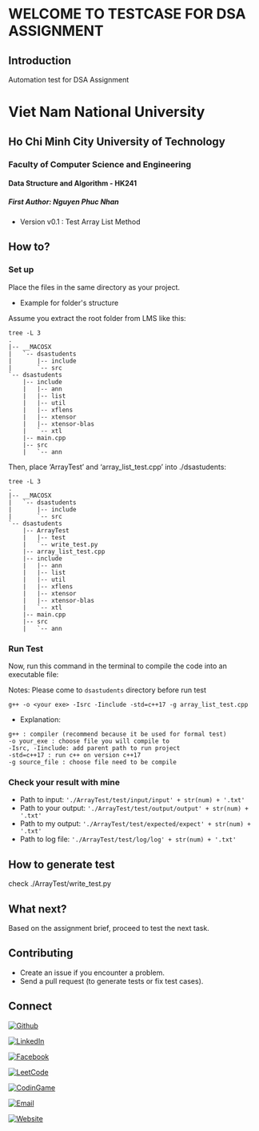 # WELCOME TO TESTCASE FOR DSA ASSIGNMENT

## Introduction

Automation test for DSA Assignment

<div>
<h1> Viet Nam National University 
<h2> Ho Chi Minh City University of Technology
<h3> Faculty of Computer Science and Engineering
<h4> Data Structure and Algorithm - HK241
<h5> First Author: Nguyen Phuc Nhan
</div>

- Version v0.1 : Test Array List Method

## How to?

### Set up
Place the files in the same directory as your project.

* Example for folder's structure

Assume you extract the root folder from LMS like this:

```
tree -L 3
.
|-- __MACOSX       
|   `-- dsastudents
|       |-- include
|       `-- src    
`-- dsastudents
    |-- include
    |   |-- ann
    |   |-- list
    |   |-- util
    |   |-- xflens
    |   |-- xtensor
    |   |-- xtensor-blas
    |   `-- xtl
    |-- main.cpp
    |-- src
    |   `-- ann
```

Then, place ‘ArrayTest’ and ‘array_list_test.cpp’ into ./dsastudents:

```
tree -L 3
.
|-- __MACOSX       
|   `-- dsastudents
|       |-- include
|       `-- src    
`-- dsastudents    
    |-- ArrayTest  
    |   |-- test
    |   `-- write_test.py       
    |-- array_list_test.cpp
    |-- include
    |   |-- ann
    |   |-- list
    |   |-- util
    |   |-- xflens
    |   |-- xtensor
    |   |-- xtensor-blas
    |   `-- xtl
    |-- main.cpp
    |-- src
    |   `-- ann
```

### Run Test
Now, run this command in the terminal to compile the code into an executable file:

Notes: Please come to `dsastudents` directory before run test

```
g++ -o <your exe> -Isrc -Iinclude -std=c++17 -g array_list_test.cpp
```

* Explanation: 

```
g++ : compiler (recommend because it be used for formal test)
-o your_exe : choose file you will compile to
-Isrc, -Iinclude: add parent path to run project
-std=c++17 : run c++ on version c++17
-g source_file : choose file need to be compile
```

### Check your result with mine

- Path to input: `'./ArrayTest/test/input/input' + str(num) + '.txt'`
- Path to your output: `'./ArrayTest/test/output/output' + str(num) + '.txt'`
- Path to my output: `'./ArrayTest/test/expected/expect' + str(num) + '.txt'`
- Path to log file: `'./ArrayTest/test/log/log' + str(num) + '.txt'`


## How to generate test

check ./ArrayTest/write_test.py

## What next?

Based on the assignment brief, proceed to test the next task.

## Contributing

- Create an issue if you encounter a problem.
- Send a pull request (to generate tests or fix test cases).

## Connect

[![Github](https://img.shields.io/badge/Github-nhan2892005-Black?logo=github)](https://github.com/nhan2892005)

[![LinkedIn](https://img.shields.io/badge/LinkedIn-Phuc_Nhan_Nguyen-blue?logo=linkedin)](https://www.linkedin.com/in/phuc-nhan-nguyen/)

[![Facebook](https://img.shields.io/badge/Facebook-Phúc_Nhân-blue?logo=facebook)](https://www.facebook.com/phucnhancshcmut/)

[![LeetCode](https://img.shields.io/badge/LeetCode-N289-orange?logo=leetcode)](https://leetcode.com/u/N289/)

[![CodinGame](https://img.shields.io/badge/CodinGame-nhan__289-yellow?logo=codingame)](https://www.codingame.com/profile/3f88b771e04c6894b7485decd4291a7e8589985)

[![Email](https://img.shields.io/badge/Email-nhan.nguyen2005phuyen@hcmut.edu.vn-green?logo=gmail)](nhan.nguyen2005phuyen@hcmut.edu.vn)

[![Website](https://img.shields.io/badge/Website-Visit-blue?logo=globe)](https://phucnhan289.great-site.net/1/Ph%C3%BAc-Nh%C3%A2n.html)